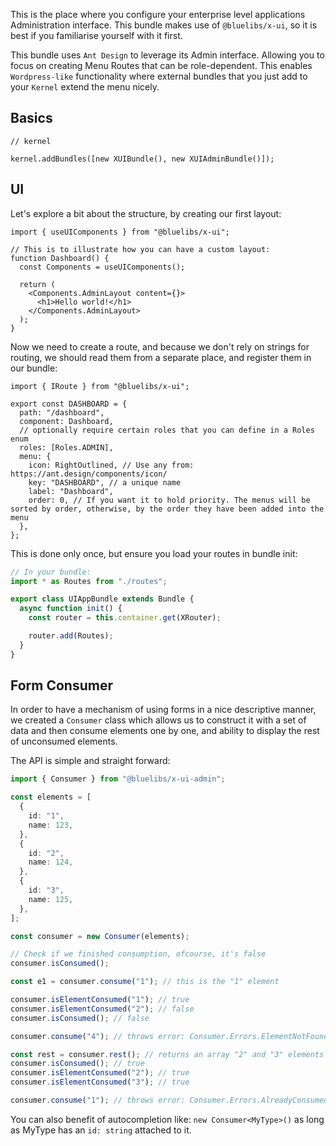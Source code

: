 This is the place where you configure your enterprise level applications Administration interface. This bundle makes use of `@bluelibs/x-ui`, so it is best if you familiarise yourself with it first.

This bundle uses `Ant Design` to leverage its Admin interface. Allowing you to focus on creating Menu Routes that can be role-dependent. This enables `Wordpress-like` functionality where external bundles that you just add to your `Kernel` extend the menu nicely.

## Basics

```tsx
// kernel

kernel.addBundles([new XUIBundle(), new XUIAdminBundle()]);
```

## UI

Let's explore a bit about the structure, by creating our first layout:

```tsx title="components/Layout.tsx"
import { useUIComponents } from "@bluelibs/x-ui";

// This is to illustrate how you can have a custom layout:
function Dashboard() {
  const Components = useUIComponents();

  return (
    <Components.AdminLayout content={}>
      <h1>Hello world!</h1>
    </Components.AdminLayout>
  );
}
```

Now we need to create a route, and because we don't rely on strings for routing, we should read them from a separate place, and register them in our bundle:

```tsx title="routes.ts"
import { IRoute } from "@bluelibs/x-ui";

export const DASHBOARD = {
  path: "/dashboard",
  component: Dashboard,
  // optionally require certain roles that you can define in a Roles enum
  roles: [Roles.ADMIN],
  menu: {
    icon: RightOutlined, // Use any from: https://ant.design/components/icon/
    key: "DASHBOARD", // a unique name
    label: "Dashboard",
    order: 0, // If you want it to hold priority. The menus will be sorted by order, otherwise, by the order they have been added into the menu
  },
};
```

This is done only once, but ensure you load your routes in bundle init:

```ts
// In your bundle:
import * as Routes from "./routes";

export class UIAppBundle extends Bundle {
  async function init() {
    const router = this.container.get(XRouter);

    router.add(Routes);
  }
}
```

## Form Consumer

In order to have a mechanism of using forms in a nice descriptive manner, we created a `Consumer` class which allows us to construct it with a set of data and then consume elements one by one, and ability to display the rest of unconsumed elements.

The API is simple and straight forward:

```ts
import { Consumer } from "@bluelibs/x-ui-admin";

const elements = [
  {
    id: "1",
    name: 123,
  },
  {
    id: "2",
    name: 124,
  },
  {
    id: "3",
    name: 125,
  },
];

const consumer = new Consumer(elements);

// Check if we finished consumption, ofcourse, it's false
consumer.isConsumed();

const e1 = consumer.consume("1"); // this is the "1" element

consumer.isElementConsumed("1"); // true
consumer.isElementConsumed("2"); // false
consumer.isConsumed(); // false

consumer.consume("4"); // throws error: Consumer.Errors.ElementNotFound

const rest = consumer.rest(); // returns an array "2" and "3" elements
consumer.isConsumed(); // true
consumer.isElementConsumed("2"); // true
consumer.isElementConsumed("3"); // true

consumer.consume("1"); // throws error: Consumer.Errors.AlreadyConsumed
```

You can also benefit of autocompletion like: `new Consumer<MyType>()` as long as MyType has an `id: string` attached to it.
